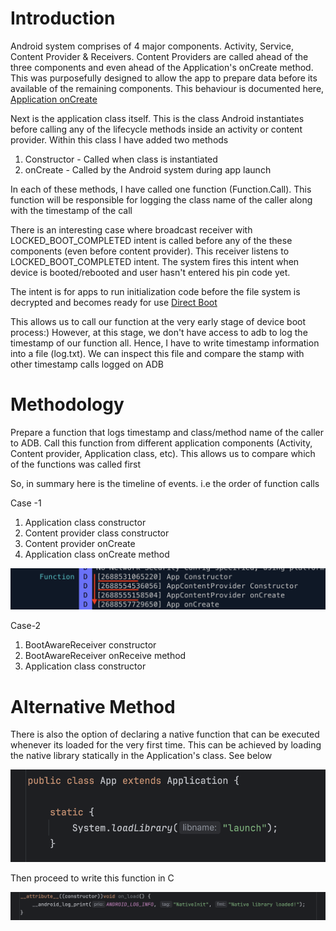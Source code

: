 Introduction
============
Android system comprises of 4 major components. Activity, Service, Content Provider & Receivers. 
Content Providers are called ahead of the three components and even ahead of the Application's onCreate method.
This was purposefully designed to allow the app to prepare data before its available of the remaining components. This behaviour is documented here,
<a href="https://developer.android.com/reference/android/app/Application#onCreate()">Application onCreate</a>

Next is the application class itself. This is the class Android instantiates before calling any of the lifecycle methods inside 
an activity or content provider. Within this class I have added two methods
1. Constructor - Called when class is instantiated
2. onCreate - Called by the Android system during app launch
      
In each of these methods, I have called one function (Function.Call). This function will be responsible for logging the class name of the caller along with the timestamp of the call

There is an interesting case where broadcast receiver with LOCKED_BOOT_COMPLETED intent is called before any of the these components
(even before content provider). This receiver listens to LOCKED_BOOT_COMPLETED intent. The system fires this intent when device is booted/rebooted and user hasn't entered his pin code yet.

The intent is for apps to run initialization code before the file system is decrypted and becomes ready for use
<a href="https://developer.android.com/privacy-and-security/direct-boot">Direct Boot</a>

This allows us to call our function at the very early stage of device boot process:) However, at this stage, we don't have access to adb to log the timestamp of our function all. 
Hence, I have to write timestamp information into a file (log.txt). We can inspect this file and compare the stamp with other timestamp calls logged on ADB

Methodology
===========
Prepare a function that logs timestamp and class/method name of the caller to ADB. Call this function from different application components 
(Activity, Content provider, Application class, etc). This allows us to compare which of the functions was called first

So, in summary here is the timeline of events. i.e the order of function calls

Case -1
1. Application class constructor
2. Content provider class constructor
3. Content provider onCreate
4. Application class onCreate method

![Timeline](timeline.png)

Case-2
1. BootAwareReceiver constructor
2. BootAwareReceiver onReceive method
3. Application class constructor

Alternative Method
==================

There is also the option of declaring a native function that can be executed whenever its loaded for the very first time. This can be achieved by loading the native library statically in the Application's class. See below

![Native Load](native_load.png)

Then proceed to write this function in C 

![Native JNI Load](native_jni_load_call.png)

 